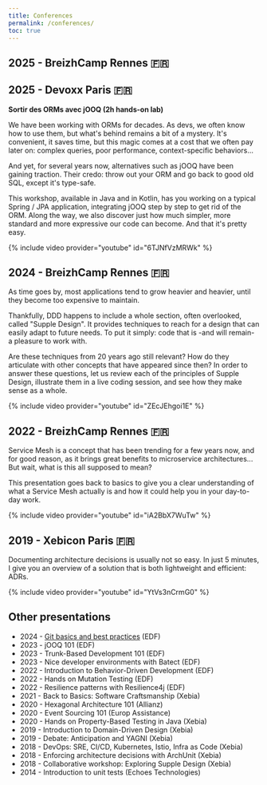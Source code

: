 ```yaml
---
title: Conferences
permalink: /conferences/
toc: true
---
```


## 2025 - BreizhCamp Rennes 🇫🇷

## 2025 - Devoxx Paris 🇫🇷

**Sortir des ORMs avec jOOQ (2h hands-on lab)**

We have been working with ORMs for decades.
As devs, we often know how to use them, but what's behind remains a bit of a mystery.
It's convenient, it saves time, but this magic comes at a cost that we often pay later on: complex queries, poor performance, context-specific behaviors...

And yet, for several years now, alternatives such as jOOQ have been gaining traction.
Their credo: throw out your ORM and go back to good old SQL, except it's type-safe.

This workshop, available in Java and in Kotlin, has you working on a typical Spring / JPA application, integrating jOOQ step by step to get rid of the ORM.
Along the way, we also discover just how much simpler, more standard and more expressive our code can become.
And that it's pretty easy.

{% include video provider="youtube" id="6TJNfVzMRWk" %}

## 2024 - BreizhCamp Rennes 🇫🇷

As time goes by, most applications tend to grow heavier and heavier, until they become too expensive to maintain.

Thankfully, DDD happens to include a whole section, often overlooked, called "Supple Design". It provides techniques to reach for a design that can easily adapt to future needs. To put it simply: code that is -and will remain- a pleasure to work with.

Are these techniques from 20 years ago still relevant? How do they articulate with other concepts that have appeared since then? In order to answer these questions, let us review each of the principles of Supple Design, illustrate them in a live coding session, and see how they make sense as a whole.

{% include video provider="youtube" id="ZEcJEhgoi1E" %}

## 2022 - BreizhCamp Rennes 🇫🇷

Service Mesh is a concept that has been trending for a few years now, and for good reason, as it brings great benefits to microservice architectures...
But wait, what is this all supposed to mean?

This presentation goes back to basics  to give you a clear understanding of what a Service Mesh actually is and how it could help you in your day-to-day work.

{% include video provider="youtube" id="iA2BbX7WuTw" %}

## 2019 - Xebicon Paris 🇫🇷

Documenting architecture decisions is usually not so easy. In just 5 minutes, I give you an overview of a solution that is both lightweight and efficient: ADRs.

{% include video provider="youtube" id="YtVs3nCrmG0" %}

## Other presentations

* 2024 - [Git basics and best practices](https://github.com/sylvaindecout/git-basics) (EDF)
* 2023 - jOOQ 101 (EDF)
* 2023 - Trunk-Based Development 101 (EDF)
* 2023 - Nice developer environments with Batect (EDF)
* 2022 - Introduction to Behavior-Driven Development (EDF)
* 2022 - Hands on Mutation Testing (EDF)
* 2022 - Resilience patterns with Resilience4j (EDF)
* 2021 - Back to Basics: Software Craftsmanship (Xebia)
* 2020 - Hexagonal Architecture 101 (Allianz)
* 2020 - Event Sourcing 101 (Europ Assistance)
* 2020 - Hands on Property-Based Testing in Java (Xebia)
* 2019 - Introduction to Domain-Driven Design (Xebia)
* 2019 - Debate: Anticipation and YAGNI (Xebia)
* 2018 - DevOps: SRE, CI/CD, Kubernetes, Istio, Infra as Code (Xebia)
* 2018 - Enforcing architecture decisions with ArchUnit (Xebia)
* 2018 - Collaborative workshop: Exploring Supple Design (Xebia)
* 2014 - Introduction to unit tests (Echoes Technologies)
